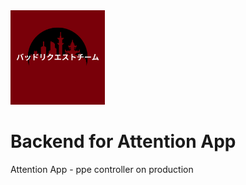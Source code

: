 <img src="logo.png" width="30%" alt=""/>

# Backend for Attention App

Attention App - ppe controller on production